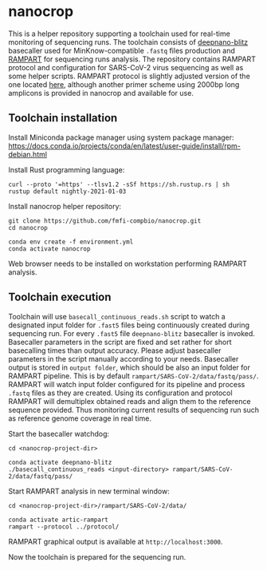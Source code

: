 # nanocrop

This is a helper repository supporting a toolchain used for real-time monitoring of sequencing runs. The toolchain consists of [deepnano-blitz](https://github.com/fmfi-compbio/deepnano-blitz) basecaller used for MinKnow-compatible `.fastq` files production and [RAMPART](https://artic.network/rampart) for sequencing runs analysis. The repository contains RAMPART protocol and configuration for SARS-CoV-2 virus sequencing as well as some helper scripts. RAMPART protocol is slightly adjusted version of the one located [here](https://github.com/artic-network/artic-ncov2019), although another primer scheme using 2000bp long amplicons is provided in nanocrop and available for use.

## Toolchain installation

Install Miniconda package manager using system package manager: https://docs.conda.io/projects/conda/en/latest/user-guide/install/rpm-debian.html

Install Rust programming language:

```
curl --proto '=https' --tlsv1.2 -sSf https://sh.rustup.rs | sh
rustup default nightly-2021-01-03
```

Install nanocrop helper repository:

```
git clone https://github.com/fmfi-compbio/nanocrop.git
cd nanocrop

conda env create -f environment.yml
conda activate nanocrop
```


Web browser needs to be installed on workstation performing RAMPART analysis.

## Toolchain execution

Toolchain will use `basecall_continuous_reads.sh` script to watch a designated input folder for `.fast5` files being continuously created during sequencing run. For every `.fast5` file `deepnano-blitz` basecaller is invoked. Basecaller parameters in the script are fixed and set rather for short basecalling times than output accuracy. Please adjust basecaller parameters in the script manually according to your needs. Basecaller output is stored in `output folder`, which should be also an input folder for RAMPART pipeline. This is by default `rampart/SARS-CoV-2/data/fastq/pass/`. RAMPART will watch input folder configured for its pipeline and process `.fastq` files as they are created. Using its configuration and protocol RAMPART will demultiplex obtained reads and align them to the reference sequence provided. Thus monitoring current results of sequencing run such as reference genome coverage in real time.

Start the basecaller watchdog:

```
cd <nanocrop-project-dir>

conda activate deepnano-blitz
./basecall_continuous_reads <input-directory> rampart/SARS-CoV-2/data/fastq/pass/
```

Start RAMPART analysis in new terminal window:

```
cd <nanocrop-project-dir>/rampart/SARS-CoV-2/data/

conda activate artic-rampart
rampart --protocol ../protocol/
```

RAMPART graphical output is available at `http://localhost:3000`. 

Now the toolchain is prepared for the sequencing run.